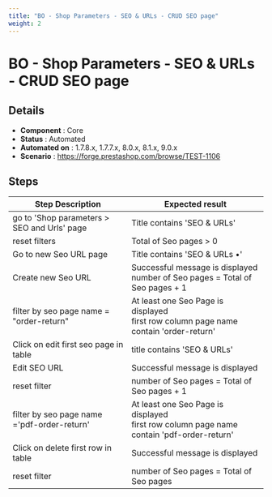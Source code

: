 ```yaml
---
title: "BO - Shop Parameters - SEO & URLs - CRUD SEO page"
weight: 2
---
```


# BO - Shop Parameters - SEO & URLs - CRUD SEO page
## Details
* **Component** : Core
* **Status** : Automated
* **Automated on** : 1.7.8.x, 1.7.7.x, 8.0.x, 8.1.x, 9.0.x
* **Scenario** : https://forge.prestashop.com/browse/TEST-1106

## Steps
| Step Description | Expected result |
| ----- | ----- |
| go to 'Shop parameters > SEO and Urls' page | Title contains 'SEO & URLs' |
| reset filters | Total of Seo pages > 0 |
| Go to new Seo URL page | Title contains 'SEO & URLs •' |
| Create new Seo URL | Successful message is displayed <br>number of Seo pages = Total of Seo pages + 1 |
| filter by seo page name = "order-return" | At least one Seo Page is displayed<br>first row column page name contain 'order-return' |
| Click on edit first seo page in table | title contains 'SEO & URLs' |
| Edit SEO URL | Successful message is displayed |
| reset filter | number of Seo pages = Total of Seo pages + 1 |
| filter by seo page name ='pdf-order-return' | At least one Seo Page is displayed<br>first row column page name contain 'pdf-order-return' |
| Click on delete first row in table | Successful message is displayed |
| reset filter | number of Seo pages = Total of Seo pages |
